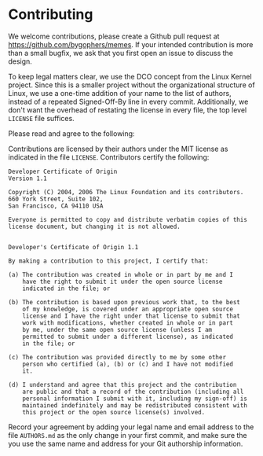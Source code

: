 # Contributing

We welcome contributions, please create a Github pull request at
https://github.com/bygophers/memes. If your intended contribution is
more than a small bugfix, we ask that you first open an issue to
discuss the design.

To keep legal matters clear, we use the DCO concept from the Linux
Kernel project. Since this is a smaller project without the
organizational structure of Linux, we use a one-time addition of your
name to the list of authors, instead of a repeated Signed-Off-By line
in every commit. Additionally, we don't want the overhead of restating
the license in every file, the top level `LICENSE` file suffices.


Please read and agree to the following:

Contributions are licensed by their authors under the MIT license as
indicated in the file `LICENSE`. Contributors certify the following:

```
Developer Certificate of Origin
Version 1.1

Copyright (C) 2004, 2006 The Linux Foundation and its contributors.
660 York Street, Suite 102,
San Francisco, CA 94110 USA

Everyone is permitted to copy and distribute verbatim copies of this
license document, but changing it is not allowed.


Developer's Certificate of Origin 1.1

By making a contribution to this project, I certify that:

(a) The contribution was created in whole or in part by me and I
    have the right to submit it under the open source license
    indicated in the file; or

(b) The contribution is based upon previous work that, to the best
    of my knowledge, is covered under an appropriate open source
    license and I have the right under that license to submit that
    work with modifications, whether created in whole or in part
    by me, under the same open source license (unless I am
    permitted to submit under a different license), as indicated
    in the file; or

(c) The contribution was provided directly to me by some other
    person who certified (a), (b) or (c) and I have not modified
    it.

(d) I understand and agree that this project and the contribution
    are public and that a record of the contribution (including all
    personal information I submit with it, including my sign-off) is
    maintained indefinitely and may be redistributed consistent with
    this project or the open source license(s) involved.
```

Record your agreement by adding your legal name and email address to
the file `AUTHORS.md` as the only change in your first commit, and
make sure the you use the same name and address for your Git
authorship information.
